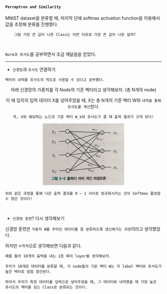 #### `Perceptron and Similarity`

MNIST dataset을 분류할 때, 마지막 단에 softmax activation function을 이용해서 값을 조정해 분류를 진행했다.

        그럼 가장 큰 값이 나온 Class는 어떤 이유로 가장 큰 값이 나온 걸까? 

<br>

`Norm과 유사도`를 공부하면서 조금 깨달음을 얻었다.

---

- `신경망`과 `유사도` 연결하기

`벡터의 내적을 유사도의 척도로 사용할 수 있다고 공부했다.`

<div align="center">

아래 신경망의 가중치를 각 Node의 기준 벡터라고 생각해보자. (총 N개의 node)

이 때 임의의 입력 데이터 X를 넣어주었을 때, X는 총 N개의 기준 벡터 W와 `내적을 통해 유사도를 계산`한다.

    즉, X와 해당하는 노드의 기준 벡터 W_k와 유사도가 클 때 출력 결과가 크게 된다!

![img.png](img.png)

</div>

    위와 같은 과정을 통해 나온 출력 결과를 0 ~ 1 사이로 정규화시키는 것이 Softmax 활성함수 였던 것이다!


<br>

- `신경망 훈련`? 다시 생각해보기

신경망 훈련은 `가중치 W를 주어진 데이터를 잘 분류하도록 갱신해가는 과정`이라고 생각했었다.

하지만 `수학적`으로 생각해보면 다음과 같다.

    예를 들어 10개의 출력을 내는 1층 짜리 layer를 생각해보자.
    
    우리가 10개로 데이터를 분류할 때, 각 node들의 기준 벡터 W는 각 label 벡터와 유사도가 높은 벡터로 점점 갱신된다.

    따라서 우리가 특정 데이터를 입력으로 넣어주었을 때, 그 데이터와 내적했을 때 가장 높은 유사도의 벡터를 갖는 Class로 분류되는 것이다.


         
